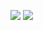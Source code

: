[![](https://github-readme-stats.vercel.app/api/wakatime?username=lts20050703&title_color=00ff00&text_color=00ff00&bg_color=121212&layout=compact)](https://github.com/anuraghazra/github-readme-stats)
[![](https://github-readme-stats.vercel.app/api?username=lts20050703&title_color=00ff00&text_color=00ff00&icon_color=00ff00&bg_color=121212&show_icons=true&include_all_commits=true&count_private=true)](https://github.com/anuraghazra/github-readme-stats)
